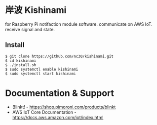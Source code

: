# 岸波 Kishinami

for Raspberry Pi notifaction module software.
communicate on AWS IoT. receive signal and state.

## Install

```shell
$ git clone https://github.com/nc30/kishinami.git
$ cd kishinami
$ ./install.sh
$ sudo systemctl enable kishinami
$ sudo systemctl start kishinami
```

# Documentation & Support
- Blinkt! - https://shop.pimoroni.com/products/blinkt
- AWS IoT Core Documentation - https://docs.aws.amazon.com/iot/index.html
